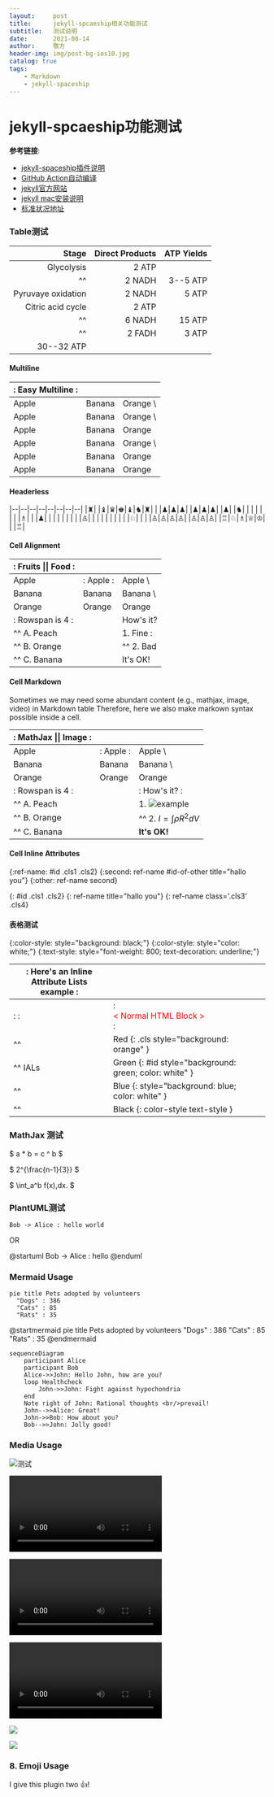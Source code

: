 ```yaml
---
layout:     post
title:      jekyll-spcaeship相关功能测试
subtitle:   测试说明
date:       2021-08-14
author:     敬方
header-img: img/post-bg-ios10.jpg
catalog: true
tags:
    - Markdown
    - jekyll-spaceship
---
```


# jekyll-spcaeship功能测试

__参考链接__:
- [jekyll-spaceship插件说明](https://github.com/jeffreytse/jekyll-spaceship)
- [GitHub Action自动编译](https://github.com/jeffreytse/jekyll-deploy-action)
- [jekyll官方网站](https://jekyllrb.com/)
- [jekyll mac安装说明](https://jekyllrb.com/docs/installation/macos/)
- [标准状况地址](https://github.com/jeffreytse/jekyll-spaceship/edit/master/README.md)


### Table测试

|              Stage | Direct Products | ATP Yields |
| -----------------: | --------------: | ---------: |
|         Glycolysis |          2 ATP              ||
| ^^                 |          2 NADH |   3--5 ATP |
| Pyruvaye oxidation |          2 NADH |      5 ATP |
|  Citric acid cycle |          2 ATP              ||
| ^^                 |          6 NADH |     15 ATP |
| ^^                 |          2 FADH |      3 ATP |
|                               30--32 ATP        |||

#### Multiline

| :    Easy Multiline   : |||
| :----- | :----- | :------ |
| Apple  | Banana | Orange  \
| Apple  | Banana | Orange  \
| Apple  | Banana | Orange
| Apple  | Banana | Orange  \
| Apple  | Banana | Orange  |
| Apple  | Banana | Orange  |

#### Headerless

|--|--|--|--|--|--|--|--|
|♜| |♝|♛|♚|♝|♞|♜|
| |♟|♟|♟| |♟|♟|♟|
|♟| |♞| | | | | |
| |♗| | |♟| | | |
| | | | |♙| | | |
| | | | | |♘| | |
|♙|♙|♙|♙| |♙|♙|♙|
|♖|♘|♗|♕|♔| | |♖|

#### Cell Alignment



| :        Fruits \|\| Food       : |||
| :--------- | :-------- | :--------  |
| Apple      | : Apple : | Apple      \
| Banana     |   Banana  | Banana     \
| Orange     |   Orange  | Orange     |
| :   Rowspan is 4    : || How's it?  |
|^^    A. Peach         ||   1. Fine :|
|^^    B. Orange        ||^^ 2. Bad   |
|^^    C. Banana        ||  It's OK!  |

#### Cell Markdown

Sometimes we may need some abundant content (e.g., mathjax, image, video) in Markdown table
Therefore, here we also make markown syntax possible inside a cell.

| :                   MathJax \|\| Image                 : |||
| :------------ | :-------- | :----------------------------- |
| Apple         | : Apple : | Apple                          \
| Banana        | Banana    | Banana                         \
| Orange        | Orange    | Orange                         |
| :     Rowspan is 4     : || :        How's it?           : |
| ^^     A. Peach          ||    1. ![example][cell-image]   |
| ^^     B. Orange         || ^^ 2. $I = \int \rho R^{2} dV$ |
| ^^     C. Banana         || **It's OK!**                   |

[cell-image]: https://jekyllrb.com/img/octojekyll.png "An exemplary image"

#### Cell Inline Attributes

{:ref-name: #id .cls1 .cls2}
{:second: ref-name #id-of-other title="hallo you"}
{:other: ref-name second}


{: #id .cls1 .cls2} <!-- #id <=> id="id", .cls1 .cls2 <=> class="cls1 cls2" -->
{: ref-name title="hallo you"}
{: ref-name class='.cls3' .cls4}

#### 表格测试

{:color-style: style="background: black;"}
{:color-style: style="color: white;"}
{:text-style: style="font-weight: 800; text-decoration: underline;"}

|:             Here's an Inline Attribute Lists example                :||||
| ------- | ------------------ | -------------------- | ------------------ |
|:       :|:  <div style="color: red;"> &lt; Normal HTML Block > </div> :|||
| ^^      |   Red    {: .cls style="background: orange" }                |||
| ^^ IALs |   Green  {: #id style="background: green; color: white" }    |||
| ^^      |   Blue   {: style="background: blue; color: white" }         |||
| ^^      |   Black  {: color-style text-style }                         |||


### MathJax 测试


$ a * b = c ^ b $

$ 2^{\frac{n-1}{3}} $

$ \int\_a^b f(x)\,dx. $

### PlantUML测试

```plantuml!
Bob -> Alice : hello world
```
OR

@startuml
Bob -> Alice : hello
@enduml

### Mermaid Usage

```mermaid!
pie title Pets adopted by volunteers
  "Dogs" : 386
  "Cats" : 85
  "Rats" : 35
```

@startmermaid
pie title Pets adopted by volunteers
  "Dogs" : 386
  "Cats" : 85
  "Rats" : 35
@endmermaid



```mermaid!
sequenceDiagram
    participant Alice
    participant Bob
    Alice->>John: Hello John, how are you?
    loop Healthcheck
        John->>John: Fight against hypochondria
    end
    Note right of John: Rational thoughts <br/>prevail!
    John-->>Alice: Great!
    John->>Bob: How about you?
    Bob-->>John: Jolly good!
```

### Media Usage

![测试](http://open.spotify.com/track/4Dg5moVCTqxAb7Wr8Dq2T5)

![](//www.html5rocks.com/en/tutorials/video/basics/devstories.webm)

![](//techslides.com/demos/sample-videos/small.ogv?allow=autoplay)

![](//techslides.com/demos/sample-videos/small.mp4?width=400)


![](https://www.youtube.com/watch?v=Ptk_1Dc2iPY?width=800&height=500)

![](https://www.dailymotion.com/video/x7tfyq3?width=100%&height=400&autoplay=1)


### 8. Emoji Usage

I give this plugin two :+1:!